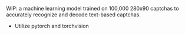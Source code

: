 WIP: a machine learning model trained on 100,000 280x90 captchas to accurately recognize and decode text-based captchas.

- Utilize pytorch and torchvision